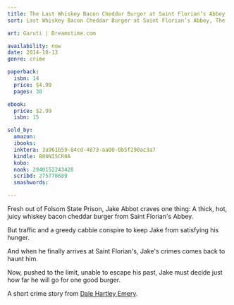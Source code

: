 ```yaml
---
title: The Last Whiskey Bacon Cheddar Burger at Saint Florian’s Abbey
sort: Last Whiskey Bacon Cheddar Burger at Saint Florian’s Abbey, The

art: Garuti | Dreamstime.com

availability: now
date: 2014-10-13
genre: crime

paperback:
  isbn: 14
  price: $4.99
  pages: 38

ebook:
  price: $2.99
  isbn: 15

sold_by:
  amazon:
  ibooks:
  inktera: 3a961b59-84cd-4873-aa00-0b5f290ac3a7
  kindle: B00NI5CR0A
  kobo:
  nook: 2940152243420
  scribd: 275778689
  smashwords:

---
```

Fresh out of Folsom State Prison,
Jake Abbot craves one thing:
A thick, hot, juicy whiskey bacon cheddar burger
from Saint Florian's Abbey.

But traffic and a greedy cabbie
conspire to keep Jake from satisfying his hunger.

And when he finally arrives at Saint Florian's,
Jake's crimes comes back to haunt him.

Now,
pushed to the limit,
unable to escape his past,
Jake must decide
just how far he will go
for one good burger.

A short crime story
from [Dale Hartley Emery](http://dalehartleyemery.com/).
